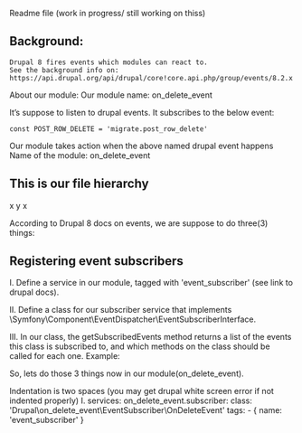 Readme file (work in progress/ still working on thiss)
## Background:
	Drupal 8 fires events which modules can react to.
	See the background info on: 
	https://api.drupal.org/api/drupal/core!core.api.php/group/events/8.2.x

About our module:
Our module name: on_delete_event

 It’s suppose to listen to drupal events. It subscribes to the below event:
 
	const POST_ROW_DELETE = 'migrate.post_row_delete'
 
Our module takes action when the above named drupal event happens 
Name of the module:  on_delete_event

## This is our file hierarchy
x
y
x

According to Drupal 8 docs on events, we are suppose to do three(3) things:

## Registering event subscribers

I. Define a service in our module, tagged with 'event_subscriber' (see link to drupal docs). 

II. Define a class for our subscriber service that implements \Symfony\Component\EventDispatcher\EventSubscriberInterface.

III. In our class, the getSubscribedEvents method returns a list of the events this class is subscribed to, and which methods on the class should be called for 
each one. Example: 

So, lets do those 3 things now in our module(on_delete_event).

Indentation is two spaces (you may get drupal white screen error if not indented properly)
I.  services:
       on_delete_event.subscriber:
           class:  'Drupal\on_delete_event\EventSubscriber\OnDeleteEvent'
          tags:
             - { name: 'event_subscriber' }